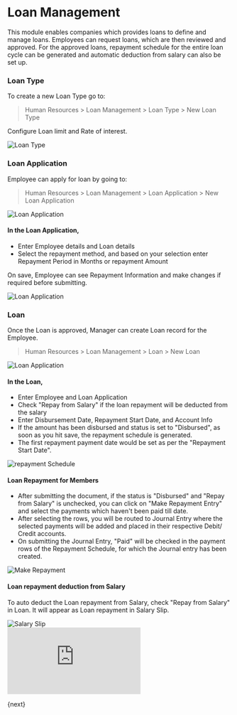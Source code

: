 <!-- add-breadcrumbs -->
# Loan Management
This module enables companies which provides loans to define and manage loans.
Employees can request loans, which are then reviewed and approved. For the approved loans, 
repayment schedule for the entire loan cycle can be generated and automatic deduction from salary can also be set up. 

### Loan Type
To create a new Loan Type go to:

> Human Resources > Loan Management > Loan Type > New Loan Type

Configure Loan limit and Rate of interest.

<img class="screenshot" alt="Loan Type" src="{{docs_base_url}}/assets/img/human-resources/loan-type.png">

### Loan Application

Employee can apply for loan by going to:

> Human Resources > Loan Management > Loan Application > New Loan Application

<img class="screenshot" alt="Loan Application" src="{{docs_base_url}}/assets/img/human-resources/loan-application.png">

#### In the Loan Application,

  * Enter Employee details and Loan details
  * Select the repayment method, and based on your selection enter Repayment Period in Months or repayment Amount
  
On save, Employee can see Repayment Information and make changes if required before submitting.

<img class="screenshot" alt="Loan Application" src="{{docs_base_url}}/assets/img/human-resources/repayment-info.png">

### Loan

Once the Loan is approved, Manager can create Loan record for the Employee.

> Human Resources > Loan Management > Loan > New Loan

<img class="screenshot" alt="Loan Application" src="{{docs_base_url}}/assets/img/human-resources/loan.png">

#### In the Loan,

 * Enter Employee and Loan Application
 * Check "Repay from Salary" if the loan repayment will be deducted from the salary
 * Enter Disbursement Date, Repayment Start Date, and Account Info
 * If the amount has been disbursed and status is set to "Disbursed", as soon as you hit save, the repayment schedule is generated.
 * The first repayment payment date would be set as per the "Repayment Start Date".  
 
<img class="screenshot" alt="repayment Schedule" src="{{docs_base_url}}/assets/img/human-resources/repayment-schedule.png">

#### Loan Repayment for Members

* After submitting the document, if the status is "Disbursed" and "Repay from Salary" is unchecked, you can click on "Make Repayment Entry" and select the payments which haven't been paid till date.
* After selecting the rows, you will be routed to Journal Entry where the selected payments will be added and placed in their respective Debit/ Credit accounts.
* On submitting the Journal Entry, "Paid" will be checked in the payment rows of the Repayment Schedule, for which the Journal entry has been created.

<img class="screenshot" alt="Make Repayment" src="{{docs_base_url}}/assets/img/human-resources/loan-repayment.gif">

#### Loan repayment deduction from Salary

To auto deduct the Loan repayment from Salary, check "Repay from Salary" in Loan. It will appear as Loan repayment in Salary Slip.

<img class="screenshot" alt="Salary Slip" src="{{docs_base_url}}/assets/img/human-resources/loan-repayment-salary-slip.png">

<div class="embed-container">
  <iframe src="https://www.youtube.com/embed/IUM0t7t4zFU?rel=0" frameborder="0" allow="autoplay; encrypted-media" allowfullscreen>
  </iframe>
</div>

{next}